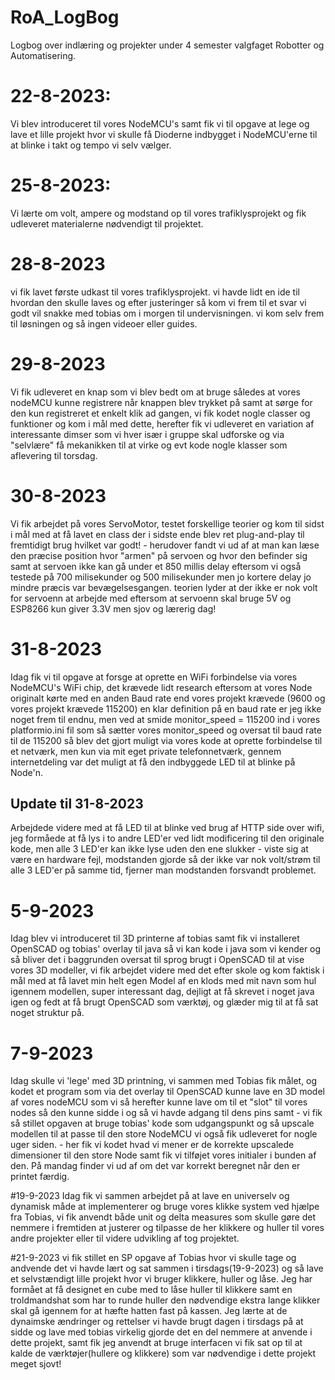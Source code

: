 # RoA_LogBog
Logbog over indlæring og projekter under 4 semester valgfaget Robotter og Automatisering.

# 22-8-2023:
Vi blev introduceret til vores NodeMCU's samt fik vi til opgave at lege og lave et lille projekt hvor vi skulle få Dioderne indbygget i NodeMCU'erne til at blinke i takt og tempo vi selv vælger.

# 25-8-2023:
Vi lærte om volt, ampere og modstand op til vores trafiklysprojekt og fik udleveret materialerne nødvendigt til projektet.

# 28-8-2023
vi fik lavet første udkast til vores trafiklysprojekt. vi havde lidt en ide til hvordan den skulle laves og efter justeringer så kom vi frem til et svar vi godt vil snakke med tobias om i morgen til undervisningen. vi kom selv frem til løsningen og så ingen videoer eller guides. 

# 29-8-2023
Vi fik udleveret en knap som vi blev bedt om at bruge således at vores nodeMCU kunne registrere når knappen blev trykket på samt at sørge for den kun registreret et enkelt klik ad gangen, vi fik kodet nogle classer og funktioner og kom i mål med dette, herefter fik vi udleveret en variation af interessante dimser som vi hver især i gruppe skal udforske og via "selvlære" få mekanikken til at virke og evt kode nogle klasser som aflevering til torsdag.

# 30-8-2023
Vi fik arbejdet på vores ServoMotor, testet forskellige teorier og kom til sidst i mål med at få lavet en class der i sidste ende blev ret plug-and-play til fremtidigt brug hvilket var godt! - herudover fandt vi ud af at man kan læse den præcise position hvor "armen" på servoen og hvor den befinder sig samt at servoen ikke kan gå under et 850 millis delay eftersom vi også testede på 700 milisekunder og 500 milisekunder men jo kortere delay jo mindre præcis var bevægelsesgangen.
  teorien lyder at der ikke er nok volt for servoenn at arbejde med eftersom at servoenn skal bruge 5V og ESP8266 kun giver 3.3V men sjov og lærerig dag!

  # 31-8-2023
  Idag fik vi til opgave at forsge at oprette en WiFi forbindelse via vores NodeMCU's WiFi chip, det krævede lidt research eftersom at vores Node originalt kørte med en anden Baud rate end vores projekt krævede (9600 og vores projekt krævede 115200) en klar definition på en baud rate er jeg ikke noget frem til endnu, men ved at smide monitor_speed = 115200
ind i vores platformio.ini fil som så sætter vores monitor_speed og oversat til baud rate til de 115200 så blev det gjort muligt via vores kode at oprette forbindelse til et netværk, men kun via mit eget private telefonnetværk, gennem internetdeling var det muligt at få den indbyggede LED til at blinke på Node'n.
## Update til 31-8-2023
Arbejdede videre med at få LED til at blinke ved brug af HTTP side over wifi, jeg formåede at få lys i to andre LED'er ved lidt modificering til den originale kode, men alle 3 LED'er kan ikke lyse uden den ene slukker - viste sig at være en hardware fejl, modstanden gjorde så der ikke var nok volt/strøm til alle 3 LED'er på samme tid, fjerner man modstanden forsvandt problemet.

# 5-9-2023
Idag blev vi introduceret til 3D printerne af tobias samt fik vi installeret OpenSCAD og tobias' overlay til java så vi kan kode i java som vi kender og så bliver det i baggrunden oversat til sprog brugt i OpenSCAD til at vise vores 3D modeller, vi fik arbejdet videre med det efter skole og kom faktisk i mål med at få lavet min helt egen Model af en klods med mit navn som hul igennem modellen, super interessant dag, dejligt at få skrevet i noget java igen og fedt at få brugt OpenSCAD som værktøj, og glæder mig til at få sat noget struktur på.

# 7-9-2023
Idag skulle vi 'lege' med 3D printning, vi sammen med Tobias fik målet, og kodet et program som via det overlay til OpenSCAD kunne lave en 3D model af vores nodeMCU som vi så herefter kunne lave om til et "slot" til vores nodes så den kunne sidde i og så vi havde adgang til dens pins samt - vi fik så stillet opgaven at bruge tobias' kode som udgangspunkt og så upscale modellen til at passe til den store NodeMCU vi også fik udleveret for nogle uger siden. - her fik vi kodet hvad vi mener er de korrekte upscalede dimensioner til den store Node samt fik vi tilføjet vores initialer i bunden af den. På mandag finder vi ud af om det var korrekt beregnet når den er printet færdig.

#19-9-2023
Idag fik vi sammen arbejdet på at lave en universelv og dynamisk måde at implementerer og bruge vores klikke system ved hjælpe fra Tobias, vi fik anvendt både unit og delta measures som skulle gøre det nemmere i fremtiden at justerer og tilpasse de her klikkere og huller til vores andre projekter eller til videre udvikling af tog projektet.

#21-9-2023
vi fik stillet en SP opgave af Tobias hvor vi skulle tage og andvende det vi havde lært og sat sammen i tirsdags(19-9-2023) og så lave et selvstændigt lille projekt hvor vi bruger klikkere, huller og låse. Jeg har formået at få designet en cube med to låse huller til klikkere samt en troldmandshat som har to runde huller den nødvendige ekstra lange klikker skal gå igennem for at hæfte hatten fast på kassen. Jeg lærte at de dynaimske ændringer og rettelser vi havde brugt dagen i tirsdags på at sidde og lave med tobias virkelig gjorde det en del nemmere at anvende i dette projekt, samt fik jeg anvendt at bruge interfacen vi fik sat op til at kalde de værktøjer(hullere og klikkere) som var nødvendige i dette projekt meget sjovt!

